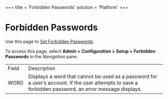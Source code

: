 +++
title = 'Forbidden Passwords'
solution = 'Platform'
+++

# Forbidden Passwords

<div class="use">

Use this page to [Set Forbidden
Passwords](../Use_Cases/Set_Forbidden_Passwords).

</div>

To access this page, select <span style="font-weight: bold;">Admin \>
Configuration \> Setup \> Forbidden Passwords</span> in
the <span style="font-style: italic;">Navigation</span> pane.

|       |                                                                                                                                                       |
| ----- | ----------------------------------------------------------------------------------------------------------------------------------------------------- |
| Field | Description                                                                                                                                           |
| WORD  | Displays a word that cannot be used as a password for a user’s account. If the user attempts to save a forbidden password, an error message displays. |
